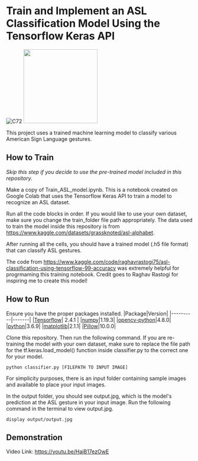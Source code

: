 # Train and Implement an ASL Classification Model Using the Tensorflow Keras API
![C72](https://github.com/brucdeng/ASL-recongition/assets/122509493/50b923b2-a671-4265-b2a3-196c07128598)
<img src="https://github.com/brucdeng/ASL-recongition/assets/122509493/6352f836-b0d6-4b42-95ca-943e3db3ebf5" width="200" height="200">  

This project uses a trained machine learning model to classify various American Sign Language gestures.

## How to Train  
*Skip this step if you decide to use the pre-trained model included in this repository.*  

Make a copy of Train_ASL_model.ipynb. This is a notebook created on Google Colab that uses the Tensorflow Keras API to train a model to recognize an ASL dataset. 

Run all the code blocks in order. If you would like to use your own dataset, make sure you change the train_folder file path appropriately. The data used to train the model inside this repository is from https://www.kaggle.com/datasets/grassknoted/asl-alphabet.  

After running all the cells, you should have a trained model (.h5 file format) that can classify ASL gestures.  

The code from https://www.kaggle.com/code/raghavrastogi75/asl-classification-using-tensorflow-99-accuracy was extremely helpful for progrmaming this training notebook. Credit goes to Raghav Rastogi for inspiring me to create this model!  

## How to Run
Ensure you have the proper packages installed. 
|Package|Version|
|----------|-------|
|[Tensorflow](https://qengineering.eu/install-tensorflow-2.4.0-on-jetson-nano.html)| 2.4.1 |
|[numpy](https://numpy.org/install/)|1.19.3|
|[opencv-python](https://pypi.org/project/opencv-python/)|4.8.0|
|[python](https://www.python.org/downloads/)|3.6.9|
|[matplotlib](https://matplotlib.org/stable/users/installing/index.html)|2.1.1|
|[Pillow](https://pypi.org/project/Pillow/)|10.0.0|  

Clone this repository. Then run the following command. If you are re-training the model with your own dataset, make sure to replace the file path for the tf.keras.load_model() function inside classifier.py to the correct one for your model. 
```
python classifier.py [FILEPATH TO INPUT IMAGE]
```
For simplicity purposes, there is an input folder containing sample images and available to place your input images. 

In the output folder, you should see output.jpg, which is the model's prediction at the ASL gesture in your input image. Run the following command in the terminal to view output.jpg.  
```
display output/output.jpg
```  
## Demonstration
Video Link: https://youtu.be/HajB17ezOwE
